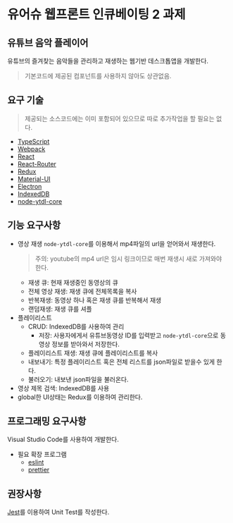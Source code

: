 # 유어슈 웹프론트 인큐베이팅 2 과제

## 유튜브 음악 플레이어

유튜브의 즐겨찾는 음악들을 관리하고 재생하는 웹기반 데스크톱앱을 개발한다.

> 기본코드에 제공된 컴포넌트를 사용하지 않아도 상관없음.

## 요구 기술

> 제공되는 소스코드에는 이미 포함되어 있으므로 따로 추가작업을 할 필요는 없다.

- [TypeScript](https://www.typescriptlang.org/docs/home.html)
- [Webpack](https://webpack.js.org/concepts/)
- [React](https://ko.reactjs.org/tutorial/tutorial.html)
- [React-Router](https://reacttraining.com/react-router/web/guides/quick-start)
- [Redux](https://redux.js.org/introduction/getting-started)
- [Material-UI](https://material-ui.com/)
- [Electron](https://www.electronjs.org/docs)
- [IndexedDB](https://developer.mozilla.org/ko/docs/Web/API/IndexedDB_API/Using_IndexedDB)
- [node-ytdl-core](https://github.com/fent/node-ytdl-core)

## 기능 요구사항

- 영상 재생
  `node-ytdl-core`를 이용해서 mp4파일의 url을 얻어와서 재생한다.
  > 주의: youtube의 mp4 url은 임시 링크이므로 매번 재생시 새로 가져와야 한다.
  - 재생 큐: 현재 재생중인 동영상의 큐
  - 전체 영상 재생: 재생 큐에 전체목록을 복사
  - 반복재생: 동영상 하나 혹은 재생 큐를 반복해서 재생
  - 랜덤재생: 재생 큐를 셔플
- 플레이리스트
  - CRUD: IndexedDB를 사용하여 관리
    - 저장: 사용자에게서 유튜브동영상 ID를 입력받고 `node-ytdl-core`으로 동영상 정보를 받아와서 저장한다.
  - 플레이리스트 재생: 재생 큐에 플레이리스트를 복사
  - 내보내기: 특정 플레이리스트 혹은 전체 리스트를 json파일로 받을수 있게 한다.
  - 불러오기: 내보낸 json파일을 불러온다.
- 영상 제목 검색: IndexedDB를 사용
- global한 UI상태는 Redux를 이용하여 관리한다.

## 프로그래밍 요구사항

Visual Studio Code를 사용하여 개발한다.

- 필요 확장 프로그램
  - [eslint](https://marketplace.visualstudio.com/items?itemName=dbaeumer.vscode-eslint)
  - [prettier](https://marketplace.visualstudio.com/items?itemName=esbenp.prettier-vscode)

## 권장사항

[Jest](https://jestjs.io/docs/en/getting-started.html)를 이용하여 Unit Test를 작성한다.
